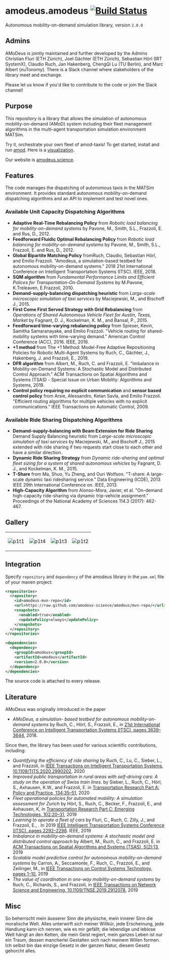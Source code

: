 # amodeus.amodeus <a href="https://travis-ci.org/amodeus-science/amodeus"><img src="https://travis-ci.org/amodeus-science/amodeus.svg?branch=master" alt="Build Status"></a>

Autonomous mobility-on-demand simulation library, version `2.0.0`

## Admins

AMoDeus is jointly maintained and further developed by the Admins Christian Fluri (ETH Zürich), Joel Gächter (ETH Zürich), Sebastian Hörl (IRT SystemX), Claudio Ruch, Jan Hakenberg, ChengQi Lu (TU Berlin), and Marc Albert (nuTonomy). There is a Slack channel where stakeholders of the library meet and exchange.

Please let us know if you'd like to contribute to the code or join the Slack channel!

## Purpose

This repository is a library that allows the simulation of autonomous mobility-on-demand (AMoD) system including their fleet management algorithms in the multi-agent transportation simulation environment MATSim.

Try it, orchestrate your own fleet of amod-taxis!
To get started, install and run [amod](https://github.com/amodeus-science/amod).
Here is a [visualization](https://www.youtube.com/watch?v=QkFtIQQSHto).

Our website is [amodeus.science](https://www.amodeus.science/).

## Features

The code manages the dispatching of autonomous taxis in the MATSim environment.
It provides standard autonomous mobility-on-demand dispatching algorithms and an API to implement and test novel ones.

### Available Unit Capacity Dispatching Algorithms

* **Adaptive Real-Time Rebalancing Policy** from *Robotic load balancing for mobility-on-demand systems* by Pavone, M., Smith, S.L., Frazzoli, E. and Rus, D., 2012.
* **Feedforward Fluidic Optimal Rebalancing Policy** from *Robotic load balancing for mobility-on-demand systems* by Pavone, M., Smith, S.L., Frazzoli, E. and Rus, D., 2012.
* **Global Bipartite Matching Policy** fromRuch, Claudio, Sebastian Hörl, and Emilio Frazzoli. "Amodeus, a simulation-based testbed for autonomous mobility-on-demand systems." 2018 21st International Conference on Intelligent Transportation Systems (ITSC). IEEE, 2018.
* **SQM algorithm** from *Fundamental Performance Limits and Efficient Polices for Transportation-On-Demand Systems* by M.Pavone, K.Treleaven, E.Frazzoli, 2010.
* **Demand-supply-balancing dispatching heuristic** from *Large-scale microscopic simulation of taxi services* by Maciejewski, M., and Bischoff J., 2015.
* **First Come First Served Strategy with Grid Rebalancing** from *Operations of Shared Autonomous Vehicle
Fleet for Austin, Texas, Market* by Fagnant, D. J., Kockelman, K. M., and Bansal, P., 2015.
* **Feedforward time-varying rebalancing policy** from Spieser, Kevin, Samitha Samaranayake, and Emilio Frazzoli. "Vehicle routing for shared-mobility systems with time-varying demand." American Control Conference (ACC), 2016. IEEE, 2016.
* **+1 method** from The +1 Method: Model-Free Adaptive Repositioning Policies for Robotic Multi-Agent Systems by Ruch, C., Gächter, J., Hakenberg, J. and Frazzoli, E., 2019.
* **DFR algorithm** from Albert, M., Ruch, C. and Frazzoli, E. "Imbalance in Mobility-on-Demand Systems: A Stochastic Model and Distributed Control Approach." ACM Transactions on Spatial Algorithms and Systems (TSAS) - Special Issue on Urban Mobility: Algorithms and Systems, 2019.
* **Control policy requiring no explicit communication** and **sensor based control policy** from Arsie, Alessandro, Ketan Savla, and Emilio Frazzoli. "Efficient routing algorithms for multiple vehicles with no explicit communications." IEEE Transactions on Automatic Control, 2009.

### Available Ride Sharing Dispatching Algorithms
* **Demand-supply-balancing with Beam Extension for Ride Sharing** Demand Supply Balancing heuristic from *Large-scale microscopic simulation of taxi services* by Maciejewski, M., and Bischoff J., 2015 extended with ride sharing if two requests start close to each other and have a similar direction.
* **Dynamic Ride Sharing Strategy** from *Dynamic ride-sharing and optimal fleet sizing for a system of shared autonomous vehicles* by Fagnant, D. J., and Kockelman, K. M., 2015.
* **T-Share** from Ma, Shuo, Yu Zheng, and Ouri Wolfson. "T-share: A large-scale dynamic taxi ridesharing service." Data Engineering (ICDE), 2013 IEEE 29th International Conference on. IEEE, 2013.
* **High-Capacity Algorithm** from Alonso-Mora, Javier, et al. "On-demand high-capacity ride-sharing via dynamic trip-vehicle assignment." Proceedings of the National Academy of Sciences 114.3 (2017): 462-467.

## Gallery

<table><tr>
<td>

![p1t1](https://user-images.githubusercontent.com/4012178/38852194-23c0b602-4219-11e8-90af-ce5c589ddf47.png)

<td>

![p1t4](https://user-images.githubusercontent.com/4012178/38852209-30616834-4219-11e8-81db-41fe71f7599e.png)

<td>

![p1t3](https://user-images.githubusercontent.com/4012178/38852252-4f4d178e-4219-11e8-9634-434200922ed0.png)

<td>

![p1t2](https://user-images.githubusercontent.com/4012178/38852212-3200c8d8-4219-11e8-9dad-eb0aa33e1357.png)

</tr></table>

## Integration

Specify `repository` and `dependency` of the amodeus library in the `pom.xml` file of your maven project:
```xml
<repositories>
  <repository>
    <id>amodeus-mvn-repo</id>
    <url>https://raw.github.com/amodeus-science/amodeus/mvn-repo/</url>
    <snapshots>
      <enabled>true</enabled>
      <updatePolicy>always</updatePolicy>
    </snapshots>
  </repository>
</repositories>

<dependencies>
  <dependency>
    <groupId>amodeus</groupId>
    <artifactId>amodeus</artifactId>
    <version>2.0.0</version>
  </dependency>
</dependencies>
```
The source code is attached to every release.

## Literature

AMoDeus was originally introduced in the paper 
* *AMoDeus, a simulation- based testbed for autonomous mobility-on-demand systems* by Ruch, C., Hörl, S., Frazzoli, E., in [21st International Conference on Intelligent Transportation Systems (ITSC), pages 3639–3644](https://ieeexplore.ieee.org/abstract/document/8569961?casa_token=pTSPwvis80sAAAAA:Hkw25pq0BrDFbz7_d_JatPPmP8qqjH3Pha7_bNhYrCM4bdAsTAm-eSBl7zvIcWJiwNz11gmtNjo), 2018.

Since then, the library has been used for various scientific contributions, including:

* *Quantifying the efficiency of ride sharing* by Ruch, C., Lu, C., Sieber, L., and Frazzoli, in [IEEE Transactions on Intelligent Transportation Systems, 10.1109/TITS.2020.2990202](https://ieeexplore.ieee.org/document/9089254), 2020
* *Improved public transportation in rural areas with self-driving cars: A study on the operation of Swiss train lines.* by Sieber, L., Ruch, C., Hörl, S., Axhausen, K.W., and Frazzoli, E. in [Transportation Research Part A: Policy and Practice, 134:35–51](https://www.sciencedirect.com/science/article/pii/S0965856418314083?casa_token=t8VPYKrq63kAAAAA:qlSeaPRjqTslxzIq5NrcoyaaRqVU-MhVfezCzT--uCTqlvmgIw-gIoKXf4Rdg2CPDnnsYhHToYY), 2020
* *Fleet operational policies for automated mobility: A simulation assessment for Zurich* by Hörl, S., Ruch, C., Becker, F., Frazzoli, E., and Axhausen, K, in [Transportation Research Part C: Emerging Technologies, 102:20–31](https://www.sciencedirect.com/science/article/pii/S0968090X18304248?casa_token=v5pFVnpPITMAAAAA:3n0s9nLm7bcDJ0C9SUBmkaYU_NBV-upA9JG5OEM9w7VdstUy3jk8Jy-pNI_jm7XNLcm5b0oZCB4), 2019
* *Learning to operate a fleet of cars* by Fluri, C., Ruch, C. Zilly, J., and Frazzoli, E., . In 2019 [IEEE Intelligent Transportation Systems Conference (ITSC), pages 2292–2298](https://ieeexplore.ieee.org/abstract/document/8917533). IEEE, 2019
* *Imbalance in mobility-on-demand systems: A stochastic model and distributed control approach* by Albert, M., Ruch, C., and Frazzoli, E. in [ACM Transactions on Spatial Algorithms and Systems (TSAS), 5(2):13](https://dl.acm.org/doi/abs/10.1145/3325914), 2019
* *Scalable model predictive control for autonomous mobility-on-demand systems* by Carron, A., Seccamonte, F., Ruch, C., Frazzoli, E., and Zeilinger, M., in [IEEE Transactions on Control Systems Technology, pages 1–10](https://ieeexplore.ieee.org/abstract/document/8938759?casa_token=pfqOPex6QpsAAAAA:fb1xdb2Ja-X-dbVuOo0RzqRrXvBOJHZHNnCSMvkQuZWFwPkV1YNMdXRsmJMxiCoo9FnhfBl4sfk), 2019
* *The value of coordination in one-way mobility-on-demand systems* by Ruch, C., Richards, S., and Frazzoli, in [IEEE Transactions on Network Science and Engineering, 10.1109/TNSE.2019.2912078](https://ieeexplore.ieee.org/abstract/document/8693730/?casa_token=sB_IE9o55oUAAAAA:7kUrH-5WCgoWSBcub5D3J1KjjDLuBMOZEIc9tHUvnA-Z5jWKg7ih_USMSOZXRa5I1hATHXDejQs), 2019


## Misc

So beherrscht mein äusserer Sinn die physische, mein innerer Sinn die moralische Welt. Alles unterwirft sich meiner Willkür, jede Erscheinung, jede Handlung kann ich nennen, wie es mir gefällt; die lebendige und leblose Welt hängt an den Ketten, die mein Geist regiert, mein ganzes Leben ist nur ein Traum, dessen mancherlei Gestalten sich nach meinem Willen formen. Ich selbst bin das einzige Gesetz in der ganzen Natur, diesem Gesetz gehorcht alles.
